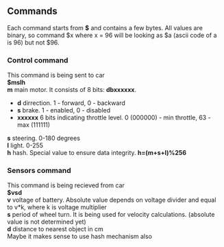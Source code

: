 ## Commands
Each command starts from **$** and contains a few bytes. All values are binary, so command $x where x = 96 will be looking as $a (ascii code of a is 96) but not $96.  

### Control command
This command is being sent to car   
**$mslh**   
**m** main motor. It consists of 8 bits: **dbxxxxxx**.  
* **d** dirrection. 1 - forward, 0 - backward  
* **s** brake. 1 - enabled, 0 - disabled  
* **xxxxxx** 6 bits indicating throttle level. 0 (000000) - min throttle, 63 - max (111111)  

**s** steering. 0-180 degrees  
**l** light. 0-255  
**h** hash. Special value to ensure data integrity. **h=(m+s+l)%256**  
### Sensors command
This command is being recieved from car   
**$vsd**   
**v** voltage of battery. Absolute value depends on voltage divider and equal to v*k, where k is voltage multiplier  
**s** period of wheel turn. It is being used for velocity calculations. (absolute value is not determined yet)  
**d** distance to nearest object in cm  
Maybe it makes sense to use hash mechanism also  
